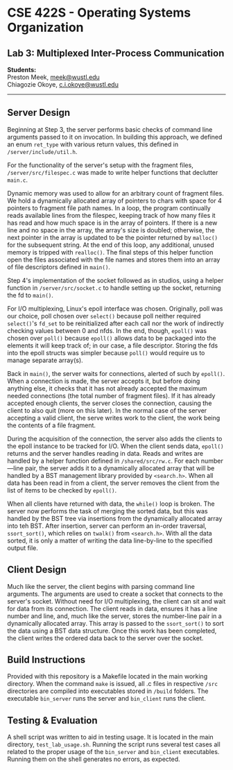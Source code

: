 # CSE 422S - Operating Systems Organization
## Lab 3: Multiplexed Inter-Process Communication

**Students:**  
Preston Meek, meek@wustl.edu  
Chiagozie Okoye, c.i.okoye@wustl.edu

---

## Server Design

Beginning at Step 3, the server performs basic checks of command line arguments passed to it on invocation. In building this approach, we defined an enum `ret_type` with various return values, this defined in `/server/include/util.h`.

For the functionality of the server's setup with the fragment files, `/server/src/filespec.c` was made to write helper functions that declutter `main.c`.

Dynamic memory was used to allow for an arbitrary count of fragment files. We hold a dynamically allocated array of pointers to chars with space for 4 pointers to fragment file path names. In a loop, the program continually reads available lines from the filespec, keeping track of how many files it has read and how much space is in the array of pointers. If there is a new line and no space in the array, the array's size is doubled; otherwise, the next pointer in the array is updated to be the pointer returned by `malloc()` for the subsequent string. At the end of this loop, any additional, unused memory is tripped with `realloc()`. The final steps of this helper function open the files associated with the file names and stores them into an array of file descriptors defined in `main()`.

Step 4's implementation of the socket followed as in studios, using a helper function in `/server/src/socket.c` to handle setting up the socket, returning the fd to `main()`.

For I/O multiplexing, Linux's epoll interface was chosen. Originally, poll was our choice, poll chosen over `select()` because poll neither required `select()`'s `fd_set` to be reinitialized after each call nor the work of indirectly checking values between 0 and nfds. In the end, though, `epoll()` was chosen over `poll()` because `epoll()` allows data to be packaged into the elements it will keep track of; in our case, a file descriptor. Storing the fds into the epoll structs was simpler because `poll()` would require us to manage separate array(s).

Back in `main()`, the server waits for connections, alerted of such by `epoll()`. When a connection is made, the server accepts it, but before doing anything else, it checks that it has not already accepted the maximum needed connections (the total number of fragment files). If it has already accepted enough clients, the server closes the connection, causing the client to also quit (more on this later). In the normal case of the server accepting a valid client, the serve writes work to the client, the work being the contents of a file fragment.

During the acquisition of the connection, the server also adds the clients to the epoll instance to be tracked for I/O. When the client sends data, `epoll()` returns and the server handles reading in data. Reads and writes are handled by a helper function defined in `/shared/src/rw.c`. For each number—line pair, the server adds it to a dynamically allocated array that will be handled by a BST management library provided by `<search.h>`. When all data has been read in from a client, the server removes the client from the list of items to be checked by `epoll()`.

When all clients have returned with data, the `while()` loop is broken. The server now performs the task of merging the sorted data, but this was handled by the BST tree via insertions from the dynamically allocated array into teh BST. After insertion, server can perform an in-order traversal, `ssort_sort()`, which relies on `twalk()` from `<search.h>`. With all the data sorted, it is only a matter of writing the data line-by-line to the specified output file.

## Client Design

Much like the server, the client begins with parsing command line arguments. The arguments are used to create a socket that connects to the server's socket. Without need for I/O multiplexing, the client can sit and wait for data from its connection. The client reads in data, ensures it has a line number and line, and, much like the server, stores the number-line pair in a dynamically allocated array. This array is passed to the `ssort_sort()` to sort the data using a BST data structure. Once this work has been completed, the client writes the ordered data back to the server over the socket.

## Build Instructions

Provided with this repository is a Makefile located in the main working directory. When the command `make` is issued, all .c files in respective `/src` directories are compiled into executables stored in `/build` folders. The executable `bin_server` runs the server and `bin_client` runs the client.

## Testing & Evaluation

A shell script was written to aid in testing usage. It is located in the main directory, `test_lab_usage.sh`. Running the script runs several test cases all related to the proper usage of the `bin_server` and `bin_client` executables. Running them on the shell generates no errors, as expected.
